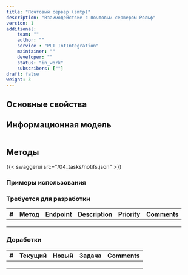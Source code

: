 ```yaml
---
title: "Почтовый сервер (smtp)"
description: "Взаимодействие с почтовым сервером Рольф"
version: 1
additional:
    team: ""
    author: ""
    service : "PLT IntIntegration"
    maintainer: ""
    developer: ""
    status: "in_work"
    subscribers: [""]
draft: false
weight: 3
---
```



## Основные свойства


## Информационная модель

```json

```

## Методы

{{< swaggerui src="/04_tasks/notifs.json" >}}

### Примеры использования



### Требуется для разработки

| #   | Метод | Endpoint | Description | Priority | Comments |
| --- | ----- | -------- | ----------- | -------- | -------- |
|     |       |          |             |          |          |
|     |       |          |             |          |          |
|     |       |          |             |          |          |


### Доработки

| #   | Текущий | Новый | Задача | Comments |
| --- | ------- | ----- | ------ | -------- |
|     |         |       |        |          |
|     |         |       |        |          |
|     |         |       |        |          |
